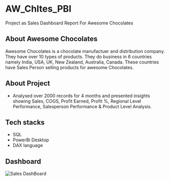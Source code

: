 # AW_Chltes_PBI
Project as Sales Dashboard Report For Awesome Chocolates

## About Awesome Chocolates
Awesome Chocolates is a chocolate manufactuer and distribution company. They have over 10 types of products. They do business in 6 countries namely India, USA, UK, New Zealand, Australia, Canada.  These countries have Sales Person selling products for awesome Chocolates.

## About Project
- Analysed over 2000 records for 4 months  and presented insights showing Sales, COGS, Profit Earned, Profit %, Regional Level Performance, Salesperson Performance & Product Level Analysis.

## Tech stacks
- SQL
- PowerBi Desktop
- DAX language

## Dashboard
![Sales DashBoard](https://github.com/Umang-00/AW_Chltes_PBI/assets/117290368/f34faa97-a416-48e6-aae4-2481977257ca)
